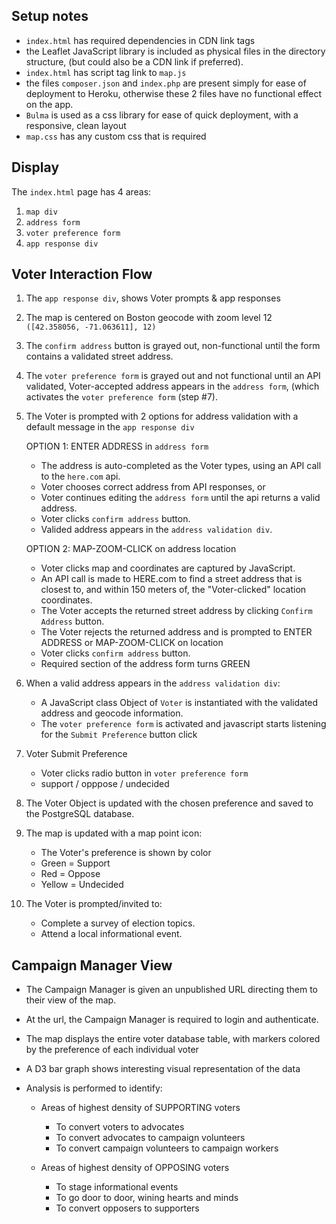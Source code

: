 ## Setup notes
- `index.html` has required dependencies in CDN link tags
- the Leaflet JavaScript library is included as physical files in the directory structure, (but could also be a CDN link if preferred).
- `index.html` has script tag link to `map.js`
- the files `composer.json` and `index.php` are present simply for ease of deployment to Heroku, otherwise these 2 files have no functional effect on the app.
- `Bulma` is used as a css library for ease of quick deployment, with a responsive, clean layout
- `map.css` has any custom css that is required


## Display
The `index.html` page has 4 areas:
1. `map div`
2. `address form`
3. `voter preference form` 
4. `app response div`


## Voter Interaction Flow
1. The `app response div`, shows Voter prompts & app responses

2. The map is centered on Boston geocode with zoom level 12
`([42.358056, -71.063611], 12)`

3. The `confirm address` button is grayed out, non-functional until the form contains a validated street address.

4. The `voter preference form` is grayed out and not functional until an API validated, Voter-accepted address appears in the `address form`, (which activates the `voter preference form` (step #7).

5. The Voter is prompted with 2 options for address validation with a default message in the `app response div`
	
	OPTION 1: ENTER ADDRESS in `address form`
	- The address is auto-completed as the Voter types, using an API call to the `here.com` api.
	- Voter chooses correct address from API responses, or 
	- Voter continues editing the `address form` until the api returns a valid address.
	- Voter clicks `confirm address` button.
	- Valided address appears in the `address validation div`.

	OPTION 2: MAP-ZOOM-CLICK on address location

	- Voter clicks map and coordinates are captured by JavaScript.
	- An API call is made to HERE.com to find a street address that is closest to, and within 150 meters of, the "Voter-clicked" location coordinates.
	- The Voter accepts the returned street address by clicking `Confirm Address` button.
	- The Voter rejects the returned address and is prompted to ENTER ADDRESS or MAP-ZOOM-CLICK on location
	- Voter clicks `confirm address` button.
	- Required section of the address form turns GREEN
	

6. When a valid address appears in the  `address validation div`:
	- A JavaScript class Object of `Voter` is instantiated with the validated address and geocode information.
	- The `voter preference form` is activated and javascript starts listening for the `Submit Preference` button click

7. Voter Submit Preference
	- Voter clicks radio button in `voter preference form`
	- support / opppose / undecided

8. The Voter Object is updated with the chosen preference and saved to the PostgreSQL database.

9. The map is updated with a map point icon:
	- The Voter's preference is shown by color
	- Green = Support
	- Red = Oppose
	- Yellow = Undecided

9. The Voter is prompted/invited to:
	- Complete a survey of election topics.
	- Attend a local informational event.

## Campaign Manager View
	
- The Campaign Manager is given an unpublished URL directing them to their view of the map.

- At the url, the Campaign Manager is required to login and authenticate.

- The map displays the entire voter database table, with markers colored by the preference of each individual voter

- A D3 bar graph shows interesting visual representation of the data
- Analysis is performed to identify:

	- Areas of highest density of SUPPORTING voters
		- To convert voters to advocates
		- To convert advocates to campaign volunteers
		- To convert campaign volunteers to campaign workers

	- Areas of highest density of OPPOSING voters
		- To stage informational events
		- To go door to door, wining hearts and minds
		- To convert opposers to supporters